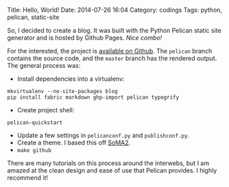 Title: Hello, World!
Date: 2014-07-26 16:04
Category: codings
Tags: python, pelican, static-site


So, I decided to create a blog. It was built with the Python Pelican static site
generator and is hosted by Github Pages. *Nice combo!*

For the interested, the project is [available on Github][1]. The `pelican`
branch contains the source code, and the `master` branch has the rendered
output. The general process was:

* Install dependencies into a virtualenv:
```shell
mkvirtualenv --no-site-packages blog
pip install fabric markdown ghp-import pelican typogrify
```
* Create project shell:
```shell
pelican-quickstart
```
* Update a few settings in `pelicanconf.py` and `publishconf.py`.
* Create a theme. I based this off [SoMA2][2].
* `make github`

There are many tutorials on this process around the interwebs, but I am amazed
at the clean design and ease of use that Pelican provides. I highly recommend
it!

[1]: https://github.com/danielnaab/danielnaab.github.io
[2]: https://github.com/getpelican/pelican-themes/tree/master/SoMA2
